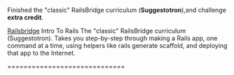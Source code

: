 Finished the "classic" RailsBridge curriculum (**Suggestotron**),and challenge **extra credit**.

[Railsbridge][1]
Intro To Rails The "classic" RailsBridge curriculum (Suggestotron). Takes you step-by-step through making a Rails app, one command at a time, using helpers like rails generate scaffold, and deploying that app to the Internet.


  [1]: http://docs.railsbridge.org/docs/
=============================
